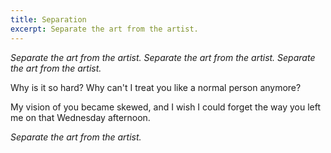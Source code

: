 ```yaml
---
title: Separation
excerpt: Separate the art from the artist.
---
```


*Separate the art from the artist.*
*Separate the art from the artist.*
*Separate the art from the artist.*

Why is it so hard?
Why can't I treat you like a normal person anymore?

My vision of you became skewed,
and I wish I could forget
the way you left me
on that Wednesday afternoon.

*Separate the art from the artist.*
